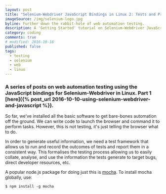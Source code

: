 ```yaml
---
layout: post
title: "Selenium-Webdriver JavaScript Bindings in Linux 2: Tests and Promises"
imageSource: /img/selenium-logo.jpg
byline: Further down the rabbit-hole of web automation testing.
description: A 'Getting Started' tutorial on Selenium-Webdriver JavaScript bindings in Linux. Test frameworks and promise handling.
category: coding
comments: true
# modified: 2016-10-18
published: false
tags:
  - testing
  - selenium
  - web
  - linux
---
```


### A series of posts on web automation testing using the JavaScript bindings for Selenium-Webdriver in Linux. Part 1 [here]({% post_url 2016-10-10-using-selenium-webdriver-and-javascript %}).

So far, we've installed all the basic software to get bare-bones automation off the ground. We can write code to launch the browser and command it to perform tasks. However, this is not testing, it's just telling the browser what to do.

In order to generate useful information, we need a test framework that allows us to run and record the outcomes of tests and report them in a consistent way. This formalises the testing process allowing us to easily collate, analyse, and use the information the tests generate to target bugs, direct developer resources, etc.

A popular node.js package for doing just this is [mocha](https://mochajs.org/). To install mocha globally, use:

```
$ npm install -g mocha
```

